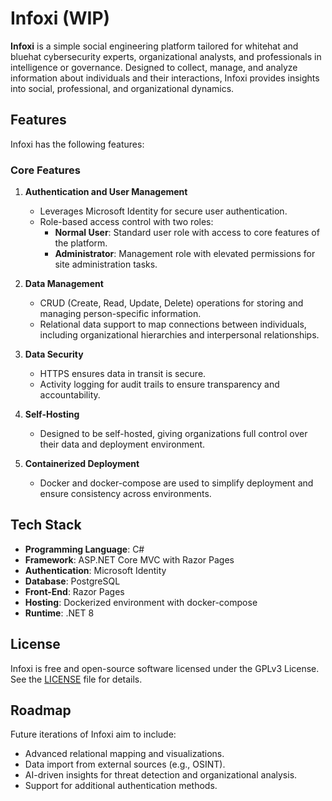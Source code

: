 # Infoxi (WIP)

**Infoxi** is a simple social engineering platform tailored for whitehat and bluehat cybersecurity experts, organizational analysts, and professionals in intelligence or governance. Designed to collect, manage, and analyze information about individuals and their interactions, Infoxi provides insights into social, professional, and organizational dynamics.

## Features
Infoxi has the following features:

### Core Features
1. **Authentication and User Management**
   - Leverages Microsoft Identity for secure user authentication.
   - Role-based access control with two roles: 
     - **Normal User**: Standard user role with access to core features of the platform.
     - **Administrator**: Management role with elevated permissions for site administration tasks.

2. **Data Management**
   - CRUD (Create, Read, Update, Delete) operations for storing and managing person-specific information.
   - Relational data support to map connections between individuals, including organizational hierarchies and interpersonal relationships.

3. **Data Security**
   - HTTPS ensures data in transit is secure.
   - Activity logging for audit trails to ensure transparency and accountability.

4. **Self-Hosting**
   - Designed to be self-hosted, giving organizations full control over their data and deployment environment.

5. **Containerized Deployment**
   - Docker and docker-compose are used to simplify deployment and ensure consistency across environments.

## Tech Stack
- **Programming Language**: C#
- **Framework**: ASP.NET Core MVC with Razor Pages
- **Authentication**: Microsoft Identity
- **Database**: PostgreSQL
- **Front-End**: Razor Pages
- **Hosting**: Dockerized environment with docker-compose
- **Runtime**: .NET 8

## License
Infoxi is free and open-source software licensed under the GPLv3 License. See the [LICENSE](LICENSE) file for details.

## Roadmap
Future iterations of Infoxi aim to include:
- Advanced relational mapping and visualizations.
- Data import from external sources (e.g., OSINT).
- AI-driven insights for threat detection and organizational analysis.
- Support for additional authentication methods.
